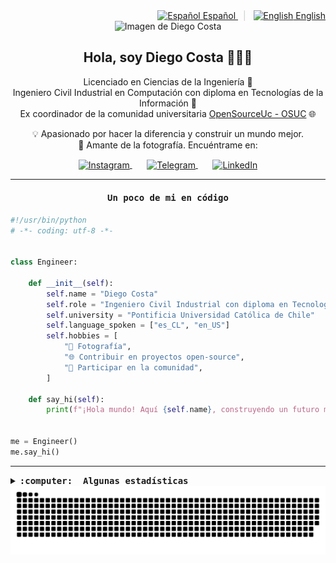 <div align="right">
  <a href="README.md">
    <img src="https://upload.wikimedia.org/wikipedia/commons/thumb/8/89/Bandera_de_Espa%C3%B1a.svg/1200px-Bandera_de_Espa%C3%B1a.svg.png" alt="Español" height="14px">
    Español
  </a>
  <span style="margin: 0 8px; color: #ccc;">|</span>
  <a href="README.en.md">
    <img src="https://upload.wikimedia.org/wikipedia/commons/a/a4/Flag_of_the_United_States.svg" alt="English" height="14px">
    English
  </a>
</div>

<div align="center">
  <img src="https://raw.githubusercontent.com/diegocostares/diegocostares/output/photo.gif"  height="200px" width="230px" alt="Imagen de Diego Costa">
  <h2>Hola, soy Diego Costa 👨🏻‍💻</h2>
  <p>
    Licenciado en Ciencias de la Ingeniería 🤖<br>
    Ingeniero Civil Industrial en Computación con diploma en Tecnologías de la Información 🧠<br>
    Ex coordinador de la comunidad universitaria <a href="https://github.com/open-source-uc">OpenSourceUc - OSUC</a> 🌐<br>
  </p>
  <p>
    💡 Apasionado por hacer la diferencia y construir un mundo mejor.<br>
    📸 Amante de la fotografía. Encuéntrame en:
  </p>
</div>

<p align="center">
  <a href="https://instagram.com/diegocosta_no" target="blank">
    <img align="center" src="https://img.shields.io/badge/Instagram-%23E4405F.svg?&style=for-the-badge&logo=instagram&logoColor=white" alt="Instagram" />
  </a>
  &nbsp; &nbsp; &nbsp;
  <a href="https://t.me/diegocosta_no" target="blank">
    <img align="center" src="https://img.shields.io/badge/Telegram-%2300AFF1.svg?&style=for-the-badge&logo=telegram&logoColor=white" alt="Telegram" />
  </a>
  &nbsp; &nbsp; &nbsp;
  <a href="https://www.linkedin.com/in/diegocostar/" target="blank">
    <img align="center" src="https://img.shields.io/badge/LinkedIn-%230077B5.svg?&style=for-the-badge&logo=linkedin&logoColor=white" alt="LinkedIn" />
  </a>
</p>

---

<h4 align="center"><samp>Un poco de mi en código</samp></front></h3>

```python
#!/usr/bin/python
# -*- coding: utf-8 -*-


class Engineer:

    def __init__(self):
        self.name = "Diego Costa"
        self.role = "Ingeniero Civil Industrial con diploma en Tecnologías de la Información"
        self.university = "Pontificia Universidad Católica de Chile"
        self.language_spoken = ["es_CL", "en_US"]
        self.hobbies = [
            "📸 Fotografía",
            "🌐 Contribuir en proyectos open-source",
            "🤝 Participar en la comunidad",
        ]

    def say_hi(self):
        print(f"¡Hola mundo! Aquí {self.name}, construyendo un futuro mejor y cambiando el mundo.")


me = Engineer()
me.say_hi()
```

---

<details>
  <summary><b><samp>:computer: &nbsp;Algunas estadísticas</samp></b></summary>
  <br/></p>

<!--START_SECTION:waka-->
<!--END_SECTION:waka-->

<p align="center"> <img src="https://github-readme-stats.vercel.app/api?username=diegocostares&show_icons=true&theme=ayu-mirage" alt="GitHub Stats" /></p>

</details>


<picture>
  <source media="(prefers-color-scheme: dark)" srcset="https://raw.githubusercontent.com/diegocostares/diegocostares/output/github-snake-dark.svg" />
  <source media="(prefers-color-scheme: light)" srcset="https://raw.githubusercontent.com/diegocostares/diegocostares/output/github-snake.svg" />
  <img alt="github-snake" src="https://raw.githubusercontent.com/diegocostares/diegocostares/output/github-snake.svg" />
</picture>
